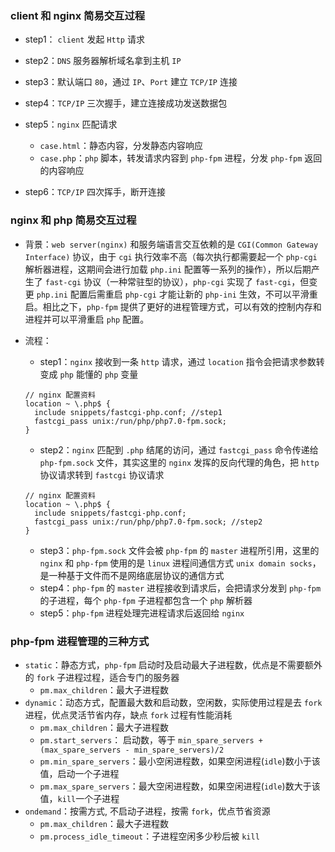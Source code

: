 ### client 和 nginx 简易交互过程
- step1： `client` 发起 `Http` 请求
- step2：`DNS` 服务器解析域名拿到主机 `IP`
- step3：默认端口 `80`，通过 `IP`、`Port` 建立 `TCP/IP` 连接
- step4：`TCP/IP` 三次握手，建立连接成功发送数据包
- step5：`nginx` 匹配请求
    - `case.html`：静态内容，分发静态内容响应
    - `case.php`：`php` 脚本，转发请求内容到 `php-fpm` 进程，分发 `php-fpm` 返回的内容响应

- step6：`TCP/IP` 四次挥手，断开连接


### nginx 和 php 简易交互过程

- 背景：`web server(nginx)` 和服务端语言交互依赖的是 `CGI(Common Gateway Interface)` 协议，由于 `cgi` 执行效率不高（每次执行都需要起一个 `php-cgi` 解析器进程，这期间会进行加载 `php.ini` 配置等一系列的操作），所以后期产生了 `fast-cgi` 协议（一种常驻型的协议），`php-cgi` 实现了 `fast-cgi`，但变更 `php.ini` 配置后需重启 `php-cgi` 才能让新的 `php-ini` 生效，不可以平滑重启。相比之下，`php-fpm` 提供了更好的进程管理方式，可以有效的控制内存和进程并可以平滑重启 `php` 配置。

- 流程：
  - step1：`nginx` 接收到一条 `http` 请求，通过 `location` 指令会把请求参数转变成 `php` 能懂的 `php` 变量
  ```
  // nginx 配置资料
  location ~ \.php$ {
    include snippets/fastcgi-php.conf; //step1
    fastcgi_pass unix:/run/php/php7.0-fpm.sock;
  }
  ```
  - step2：`nginx` 匹配到 `.php` 结尾的访问，通过 `fastcgi_pass` 命令传递给 `php-fpm.sock` 文件，其实这里的 `nginx` 发挥的反向代理的角色，把 `http` 协议请求转到 `fastcgi` 协议请求
  ```
  // nginx 配置资料
  location ~ \.php$ {
    include snippets/fastcgi-php.conf;
    fastcgi_pass unix:/run/php/php7.0-fpm.sock; //step2
  }
  ```
  - step3：`php-fpm.sock` 文件会被 `php-fpm` 的 `master` 进程所引用，这里的 `nginx` 和 `php-fpm` 使用的是 `linux` 进程间通信方式 `unix domain socks`，是一种基于文件而不是网络底层协议的通信方式
  - step4：`php-fpm` 的 `master` 进程接收到请求后，会把请求分发到 `php-fpm` 的子进程，每个 `php-fpm` 子进程都包含一个 `php` 解析器
  - step5：`php-fpm` 进程处理完进程请求后返回给 `nginx`

### php-fpm 进程管理的三种方式

- `static`：静态方式，`php-fpm` 启动时及启动最大子进程数，优点是不需要额外的 `fork` 子进程过程，适合专门的服务器
  - `pm.max_children`：最大子进程数
- `dynamic`：动态方式，配置最大数和启动数，空闲数，实际使用过程是去 `fork` 进程，优点灵活节省内存，缺点 `fork` 过程有性能消耗
  - `pm.max_children`：最大子进程数
  - `pm.start_servers`： 启动数，等于 `min_spare_servers + (max_spare_servers - min_spare_servers)/2`
  - `pm.min_spare_servers`：最小空闲进程数，如果空闲进程(`idle`)数小于该值，启动一个子进程
  - `pm.max_spare_servers`：最大空闲进程数，如果空闲进程(`idle`)数大于该值，`kill`一个子进程
- `ondemand`：按需方式, 不启动子进程，按需 `fork`，优点节省资源
  - `pm.max_children`：最大子进程数
  - `pm.process_idle_timeout`：子进程空闲多少秒后被 `kill`
